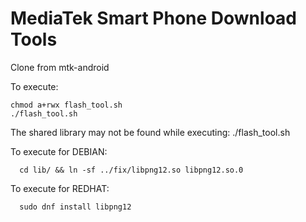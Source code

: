 MediaTek Smart Phone Download Tools
===============

Clone from mtk-android

To execute:
```
chmod a+rwx flash_tool.sh
./flash_tool.sh
```

The shared library may not be found while executing: ./flash_tool.sh

To execute for DEBIAN:
```
  cd lib/ && ln -sf ../fix/libpng12.so libpng12.so.0
```

To execute for REDHAT:
```
  sudo dnf install libpng12
```
